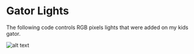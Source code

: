 # Gator Lights
The following code controls RGB pixels lights that were added on my kids gator. 

![alt text](https://github.com/tomcunn/GatorLights/IMG_20190418_230540679.jpg "Gator Lights")
